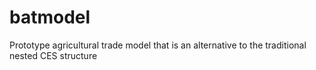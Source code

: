 # batmodel
Prototype agricultural trade model that is an alternative to the traditional nested CES structure
